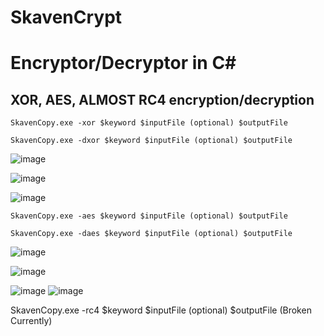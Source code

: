 ﻿# SkavenCrypt

# Encryptor/Decryptor in C#

## XOR, AES, ALMOST RC4 encryption/decryption 
```
SkavenCopy.exe -xor $keyword $inputFile (optional) $outputFile

SkavenCopy.exe -dxor $keyword $inputFile (optional) $outputFile
```
![image](https://user-images.githubusercontent.com/65114647/214696506-9d146070-23f3-4943-afda-6ba9e3fde79f.png)

![image](https://user-images.githubusercontent.com/65114647/214698612-95a69aa1-b1f6-4ffa-baf0-97f95a6255a1.png)

![image](https://user-images.githubusercontent.com/65114647/214698692-9e140f0d-ab02-4cdf-bc11-bd31e666e1f6.png)


```
SkavenCopy.exe -aes $keyword $inputFile (optional) $outputFile

SkavenCopy.exe -daes $keyword $inputFile (optional) $outputFile
```

![image](https://user-images.githubusercontent.com/65114647/214697858-f4fcc1f0-2519-4260-81c6-db18d4eaadfa.png)

![image](https://user-images.githubusercontent.com/65114647/214697979-10cf2829-535b-4daf-b8bd-f7b652363788.png)

![image](https://user-images.githubusercontent.com/65114647/214698753-882189ac-b730-464d-938b-f59b3f343777.png)
![image](https://user-images.githubusercontent.com/65114647/214698998-0ea039f6-1610-45cf-a116-0a717312748a.png)





SkavenCopy.exe -rc4 $keyword $inputFile (optional) $outputFile
(Broken Currently)



